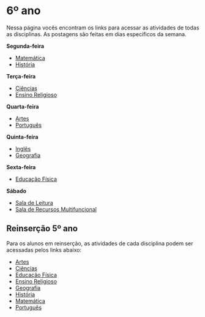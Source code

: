 # 6º ano
Nessa página vocês encontram os links para acessar as atividades de todas as disciplinas. As postagens são feitas em dias específicos da semana.

**Segunda-feira**

- [Matemática](https://padlet.com/mkmdeoliveira/deyk4irn2ntjazes)
- [História](https://padlet.com/daianycrdemedeiros/Bookmarks)

**Terça-feira**

- [Ciências](https://padlet.com/fredericohorie/jkow695l59ge67b0)
- [Ensino Religioso](https://padlet.com/melquiadessupervisorpibid/d7hud16i3ffcoz8n)

**Quarta-feira**

- [Artes](https://padlet.com/edbergon/dalo8hni2cjjbwjl)
- [Português](https://padlet.com/fredericohorie/kwmizqmk3hrgtdsl)

**Quinta-feira**

- [Inglês]()
- [Geografia](https://padlet.com/hudsonemanoel/6anogeo)

**Sexta-feira**

- [Educação Física]()

**Sábado**

- [Sala de Leitura](https://padlet.com/fredericohorie/6anoleitura)
- [Sala  de Recursos Multifuncional](https://padlet.com/fredericohorie/swxwpjj8uu9nzgyz)

## Reinserção 5º ano
Para os alunos em reinserção, as atividades de cada disciplina podem ser acessadas pelos links abaixo:
- [Artes]()
- [Ciências]()
- [Educação Física]()
- [Ensino Religioso]()
- [Geografia]()
- [História]()
- [Matemática]()
- [Português]()
